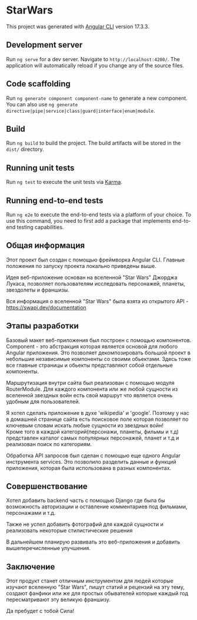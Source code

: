 # StarWars

This project was generated with [Angular CLI](https://github.com/angular/angular-cli) version 17.3.3.

## Development server

Run `ng serve` for a dev server. Navigate to `http://localhost:4200/`. The application will automatically reload if you change any of the source files.

## Code scaffolding

Run `ng generate component component-name` to generate a new component. You can also use `ng generate directive|pipe|service|class|guard|interface|enum|module`.

## Build

Run `ng build` to build the project. The build artifacts will be stored in the `dist/` directory.

## Running unit tests

Run `ng test` to execute the unit tests via [Karma](https://karma-runner.github.io).

## Running end-to-end tests

Run `ng e2e` to execute the end-to-end tests via a platform of your choice. To use this command, you need to first add a package that implements end-to-end testing capabilities.

## Общая информация

Этот проект был создан с помощью фреймворка Angular CLI. Главные положения по запуску проекта локально приведены выше. 

Идея веб-приложение основан на вселенной "Star Wars" Джорджа Лукаса, позволяет пользователям исследовать персонажей, планеты, звездолеты и франшизы.

Вся информация о вселенной "Star Wars" была взята из открытого API - https://swapi.dev/documentation


## Этапы разработки
Базовый макет веб-приложения был построен с помощью компонентов. Component - это абстракция которая является основой для любого Angular приложения. Это позволяет декомпозировать большой проект в небольшие независимые компоненты со своими обьектами.
Здесь тоже все главные страницы и обьекты представляют собой отдельные компоненты.

Маршрутизация внутри сайта был реализован с помощью модуля RouterModule. Для каждого компонента или же любой сущности из вселенной звездных войн есть свой маршрут что является очень удобным для пользователей.

Я хотел сделать приложение в духе 'wikipedia' и 'google'. Поэтому у нас в домашней странице сайта есть поисковое поле которая позволяет по ключевым словам искать любые сущности из звездных войн!    
   Кроме того в каждой категорий(персонажи, планеты, фильмы и т.д) представлен каталог самых популярных персонажей, планет и т.д и реализован поиск по категориям.

Обработка API запросов был сделан с помощью еще одного Angular инструмента services. Это позволило разделить данные и функций приложения, которая была использована в разных компонентах.


## Совершенствование

Хотел добавить backend часть с помощью Django где была бы возможность авторизации и оставление комментариев под фильмами, персонажами и т.д.   

Также не успел добавить фотографий для каждой сущности и реализовать некоторые стилистические решения 

В дальнейшем планирую развивать это веб-приложения и добавить вышеперечисленные улучшения.


## Заключение

Этот продукт станет отличным инструментом для людей которые изучают вселенную "Star Wars", пишут статий и рецензий на эту тему, создают фанфики или же для простых обывателей которые каждый год пересматривают эту великую франшизу.

Да пребудет с тобой Сила!


